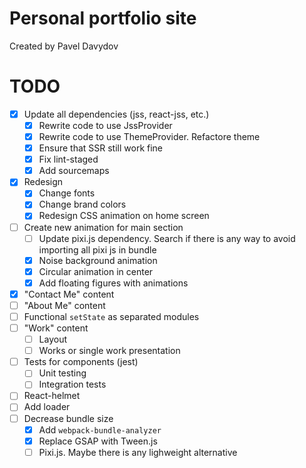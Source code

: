 # Personal portfolio site

Created by Pavel Davydov

# TODO

- [x] Update all dependencies (jss, react-jss, etc.)
  - [x] Rewrite code to use JssProvider
  - [x] Rewrite code to use ThemeProvider. Refactore theme
  - [x] Ensure that SSR still work fine
  - [x] Fix lint-staged
  - [x] Add sourcemaps
- [x] Redesign
  - [x] Change fonts
  - [x] Change brand colors
  - [x] Redesign CSS animation on home screen
- [ ] Create new animation for main section
  - [ ] Update pixi.js dependency. Search if there is any way to avoid importing all pixi js in bundle
  - [x] Noise background animation
  - [x] Circular animation in center
  - [x] Add floating figures with animations
- [x] "Contact Me" content
- [ ] "About Me" content
- [ ] Functional `setState` as separated modules
- [ ] "Work" content
  - [ ] Layout
  - [ ] Works or single work presentation
- [ ] Tests for components (jest)
  - [ ] Unit testing
  - [ ] Integration tests
- [ ] React-helmet
- [ ] Add loader
- [ ] Decrease bundle size
  - [x] Add `webpack-bundle-analyzer`
  - [x] Replace GSAP with Tween.js
  - [ ] Pixi.js. Maybe there is any lighweight alternative